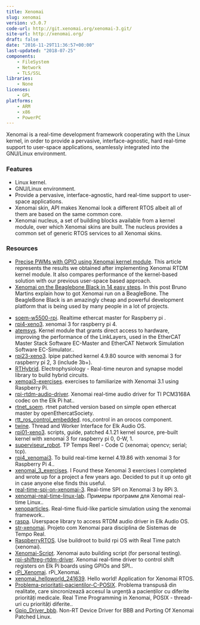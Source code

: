 ```yaml
---
title: Xenomai
slug: xenomai
version: v3.0.7
code-url: http://git.xenomai.org/xenomai-3.git/
site-url: http://xenomai.org/
draft: false
date: "2016-11-29T11:36:57+00:00"
last-updated: "2018-07-25"
components:
    - FileSystem
    - Network
    - TLS/SSL
libraries:
    - None
licenses:
    - GPL
platforms:
    - ARM
    - x86
    - PowerPC
---
```

Xenomai is a real-time development framework cooperating with the Linux kernel, in order to provide a pervasive, interface-agnostic, hard real-time support to user-space applications, seamlessly integrated into the GNU/Linux environment.

<!--more-->

### Features

- Linux kernel.
- GNU/Linux environment.
- Provide a pervasive, interface-agnostic, hard real-time support to user-space applications.
- Xenomai skin, API makes Xenomai look a different RTOS albeit all of them are based on the same common core.
- Xenomai nucleus, a set of building blocks available from a kernel module, over which Xenomai skins are built. The nucleus provides a common set of generic RTOS services to all Xenomai skins.

### Resources

- [Precise PWMs with GPIO using Xenomai kernel module](http://veter-project.blogspot.com/2012/04/precise-pwms-with-gpio-using-xenomai.html). This article represents the results we obtained after implementing Xenomai RTDM kernel module. It also compares performance of the kernel-based solution with our previous user-space based approach.
- [Xenomai on the Beaglebone Black in 14 easy steps](http://brunosmartins.info/xenomai-on-the-beaglebone-black-in-14-easy-steps/). In this post Bruno Martins explain how to got Xenomai run on a BeagleBone. The BeagleBone Black is an amazingly cheap and powerful development platform that is being used by many people in a lot of projects.
<!--github-projects-->
- [soem-w5500-rpi](https://github.com/thanhtam-h/soem-w5500-rpi). Realtime ethercat master for Raspberry pi .
- [rpi4-xeno3](https://github.com/thanhtam-h/rpi4-xeno3). xenomai 3 for raspberry pi 4.
- [atemsys](https://github.com/acontis/atemsys). Kernel module that grants direct access to hardware, improving the performance of the LinkLayers, used in the EtherCAT Master Stack Software EC-Master and EtherCAT Network Simulation Software EC-Simulator..
- [rpi23-xeno3](https://github.com/thanhtam-h/rpi23-xeno3). Ipipe patched kernel 4.9.80 source with xenomai 3 for raspberry pi 2, 3 (include 3b+).
- [RTHybrid](https://github.com/GNB-UAM/RTHybrid). Electrophysiology - Real-time neuron and synapse model library to build hybrid circuits.
- [xemoai3-exercises](https://github.com/m-tartari/xemoai3-exercises).  exercises to familiarize with Xenomai 3.1 using Raspberry Pi.
- [rpi-rtdm-audio-driver](https://github.com/elk-audio/rpi-rtdm-audio-driver). Xenomai real-time audio driver for TI PCM3168A codec on the Elk Pi hat..
- [rtnet_soem](https://github.com/saga0619/rtnet_soem). rtnet patched version based on simple open ethercat master by openEthercatSociety.
- [rtt_ros_control_embedded](https://github.com/kuka-isir/rtt_ros_control_embedded). ros_control in an orocos component.
- [twine](https://github.com/elk-audio/twine). Thread and Worker Interface for Elk Audio OS.
- [rpi01-xeno3](https://github.com/thanhtam-h/rpi01-xeno3). scripts, guide, patched 4.1.21 kernel source, pre-built kernel with xenomai 3 for raspberry pi 0, 0-W, 1.
- [superviseur_robot](https://github.com/INSA-GEI/superviseur_robot). TP Temps Reel - Code C (xenomai; opencv; serial; tcp).
- [rpi4_xenomai3](https://github.com/shkwon98/rpi4_xenomai3). To build real-time kernel 4.19.86 with xenomai 3 for Raspberry Pi 4..
- [xenomai_3_exercises](https://github.com/besp9510/xenomai_3_exercises). I Found these Xenomai 3 exercises I completed and wrote up for a project a few years ago. Decided to put it up onto git in case anyone else finds this useful.
- [real-time-spi-on-xenomai-3](https://github.com/AirlabRay/real-time-spi-on-xenomai-3). Real-time SPI on Xenomai 3 by RPi 3.
- [xenomai-real-time-linux-lab](https://github.com/gusenov/xenomai-real-time-linux-lab). Примеры программ для Xenomai real-time Linux..
- [xenoparticles](https://github.com/tentone/xenoparticles). Real-time fluid-like particle simulation using the xenomai framework..
- [raspa](https://github.com/elk-audio/raspa). Userspace library to access RTDM audio driver in Elk Audio OS.
- [str-xenomai](https://github.com/rafaael1/str-xenomai). Projeto com Xenomai para disciplina de Sistemas de Tempo Real.
- [RaspberryRTOS](https://github.com/Austinsuyoyo/RaspberryRTOS). Use buildroot to build rpi OS with Real Time patch (xenomai).
- [Xenomai-Script](https://github.com/realteck-ky/Xenomai-Script). Xenomai auto building script (for personal testing).
- [rpi-shiftreg-rtdm-driver](https://github.com/elk-audio/rpi-shiftreg-rtdm-driver). Xenomai real-time driver to control shift registers on Elk Pi boards using GPIOs and SPI..
- [rPi_Xenomai](https://github.com/George117/rPi_Xenomai). rPi_Xenomai.
- [xenomai_helloworld_241639](https://github.com/chudoklates/xenomai_helloworld_241639). Hello world! Application for Xenomai RTOS.
- [Problema-prioritatii-pacientilor-C-POSIX](https://github.com/florin-daniel-marin/Problema-prioritatii-pacientilor-C-POSIX). Problema transpusă din realitate, care sincronizează accesul la urgență a pacienților cu diferite priorități medicale. Real Time Programming in Xenomai, POSIX - thread-uri cu priorități diferite..
- [Gpio_Driver_bbb](https://github.com/vivek357/Gpio_Driver_bbb). Non-RT Device Driver for BBB and Porting Of Xenomai Patched Linux.
